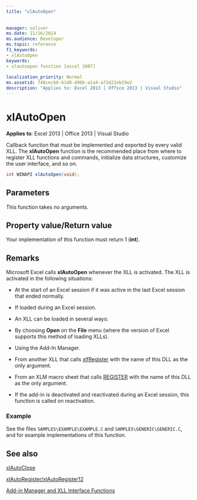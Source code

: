 ```yaml
---
title: "xlAutoOpen"
 
 
manager: soliver
ms.date: 11/16/2014
ms.audience: Developer
ms.topic: reference
f1_keywords:
- xlAutoOpen
keywords:
- xlautoopen function [excel 2007]
 
localization_priority: Normal
ms.assetid: 748cecb6-61d0-496b-a1a4-a73d22eb29e2
description: "Applies to: Excel 2013 | Office 2013 | Visual Studio"
---
```


# xlAutoOpen

 **Applies to**: Excel 2013 | Office 2013 | Visual Studio 
  
Callback function that must be implemented and exported by every valid XLL. The **xlAutoOpen** function is the recommended place from where to register XLL functions and commands, initialize data structures, customize the user interface, and so on. 
  
```cs
int WINAPI xlAutoOpen(void);
```

## Parameters

This function takes no arguments.
  
## Property value/Return value

Your implementation of this function must return 1 (**int**).
  
## Remarks

Microsoft Excel calls **xlAutoOpen** whenever the XLL is activated. The XLL is activated in the following situations: 
  
- At the start of an Excel session if it was active in the last Excel session that ended normally.
    
- If loaded during an Excel session.
    
- An XLL can be loaded in several ways:
    
- By choosing **Open** on the **File** menu (where the version of Excel supports this method of loading XLLs). 
    
- Using the Add-In Manager.
    
- From another XLL that calls [xlfRegister](xlfregister-form-1.md) with the name of this DLL as the only argument. 
    
- From an XLM macro sheet that calls [REGISTER](xlfregister-form-1.md) with the name of this DLL as the only argument. 
    
- If the add-in is deactivated and reactivated during an Excel session, this function is called on reactivation.
    
### Example

See the files  `SAMPLES\EXAMPLE\EXAMPLE.C` and  `SAMPLES\GENERIC\GENERIC.C`, and for example implementations of this function.
  
## See also



[xlAutoClose](xlautoclose.md)
  
[xlAutoRegister/xlAutoRegister12](xlautoregister-xlautoregister12.md)


[Add-in Manager and XLL Interface Functions](add-in-manager-and-xll-interface-functions.md)

